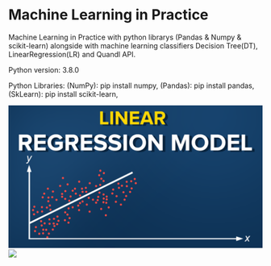 # Machine Learning in Practice
Machine Learning in Practice with python librarys (Pandas &amp; Numpy &amp; scikit-learn) alongside  with machine learning classifiers Decision Tree(DT), LinearRegression(LR) and Quandl API.

Python version: 3.8.0

Python Libraries: (NumPy): pip install numpy, (Pandas): pip install pandas, (SkLearn): pip install scikit-learn, 

![](img/LR.png)
![](img/DT.jpeg)

